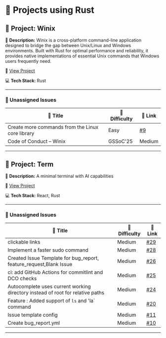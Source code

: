 # 🚀 Projects using Rust

## 📌 Project: Winix

📝 **Description:** Winix is a cross-platform command-line application designed to bridge the gap between Unix/Linux and Windows environments. Built with Rust for optimal performance and reliability, it provides native implementations of essential Unix commands that Windows users frequently need.

🔗 [View Project](https://github.com/0xsambit/winix)

💻 **Tech Stack:** Rust

---

### 🐛 Unassigned Issues

| 🔖 Title | 🎯 Difficulty | 🔗 Link |
|----------|----------------|---------|
| Create more commands from the Linux core library | Easy | [#9](https://github.com/0xsambit/winix/issues/9) |
| Code of Conduct – Winix | GSSoC'25 | Medium | [#42](https://github.com/0xsambit/winix/issues/42) |

---

## 📌 Project: Term

📝 **Description:** A minimal terminal with AI capabilities

🔗 [View Project](https://github.com/sapatevaibhav/term)

💻 **Tech Stack:** React, Rust

---

### 🐛 Unassigned Issues

| 🔖 Title | 🎯 Difficulty | 🔗 Link |
|----------|----------------|---------|
| clickable links | Medium | [#29](https://github.com/VaibhavCodeClub/term/issues/29) |
| Implement a faster sudo command | Medium | [#28](https://github.com/VaibhavCodeClub/term/issues/28) |
| Created Issue Template for bug_report, feature_request,Blank Issue | Medium | [#26](https://github.com/VaibhavCodeClub/term/pull/26) |
| ci: add GitHub Actions for commitlint and DCO checks | Medium | [#25](https://github.com/VaibhavCodeClub/term/pull/25) |
| Autocomplete uses current working directory instead of root for relative paths | Medium | [#24](https://github.com/VaibhavCodeClub/term/pull/24) |
| Feature : Added support of `ls` and 'la` command | Medium | [#20](https://github.com/VaibhavCodeClub/term/pull/20) |
| Issue template config | Medium | [#11](https://github.com/VaibhavCodeClub/term/pull/11) |
| Create bug_report.yml | Medium | [#10](https://github.com/VaibhavCodeClub/term/pull/10) |

---

